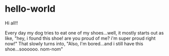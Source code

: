 # hello-world
Hi all!!

Every day my dog tries to eat one of my shoes...well, it mostly starts out as like, "hey, i found this shoe! are you proud of me? i'm super proud right now!" That slowly turns into, "Also, I'm bored...and i still have this shoe...soooooo. nom-nom"
